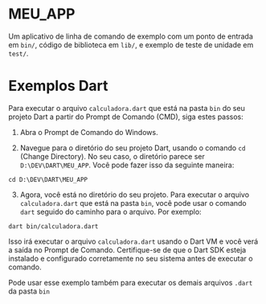 # MEU_APP

Um aplicativo de linha de comando de exemplo com um ponto de entrada em `bin/`, código de biblioteca em `lib/`, e exemplo de teste de unidade em `test/`.

# Exemplos Dart

Para executar o arquivo `calculadora.dart` que está na pasta `bin` do seu projeto Dart a partir do Prompt de Comando (CMD), siga estes passos:

1. Abra o Prompt de Comando do Windows.

2. Navegue para o diretório do seu projeto Dart, usando o comando `cd` (Change Directory). No seu caso, o diretório parece ser `D:\DEV\DART\MEU_APP`. Você pode fazer isso da seguinte maneira:

```
cd D:\DEV\DART\MEU_APP
```

3. Agora, você está no diretório do seu projeto. Para executar o arquivo `calculadora.dart` que está na pasta `bin`, você pode usar o comando `dart` seguido do caminho para o arquivo. Por exemplo:

```
dart bin/calculadora.dart
```

Isso irá executar o arquivo `calculadora.dart` usando o Dart VM e você verá a saída no Prompt de Comando. Certifique-se de que o Dart SDK esteja instalado e configurado corretamente no seu sistema antes de executar o comando.

Pode usar esse exemplo também para executar os demais arquivos `.dart` da pasta `bin`
